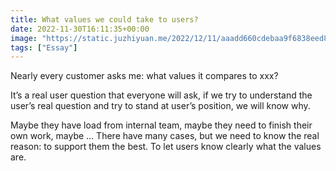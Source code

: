 ```yaml
---
title: What values we could take to users?
date: 2022-11-30T16:11:35+00:00
image: "https://static.juzhiyuan.me/2022/12/11/aaadd660cdebaa9f6838eed8f18eb9ea.png"
tags: ["Essay"]
---
```

Nearly every customer asks me: what values it compares to xxx? 

It’s a real user question that everyone will ask, if we try to understand the user’s real question and try to stand at user’s position, we will know why. 

Maybe they have load from internal team, maybe they need to finish their own work, maybe &#8230; There have many cases, but we need to know the real reason: to support them the best. To let users know clearly what the values are.